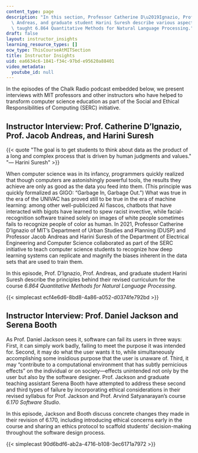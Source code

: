 ```yaml
---
content_type: page
description: "In this section, Professor Catherine D\u2019Ignazio, Professor Jacob\
  \ Andreas, and graduate student Harini Suresh describe various aspects of how they\
  \ taught 6.864 Quantitative Methods for Natural Language Processing."
draft: false
layout: instructor_insights
learning_resource_types: []
ocw_type: ThisCourseAtMITSection
title: Instructor Insights
uid: ea6634c6-1841-f34c-97bd-e95620a88401
video_metadata:
  youtube_id: null
---
```

In the episodes of the Chalk Radio podcast embedded below, we present interviews with MIT professors and other instructors who have helped to transform computer science education as part of the Social and Ethical Responsibilities of Computing (SERC) initiative.

## Instructor Interview: Prof. Catherine D’Ignazio, Prof. Jacob Andreas, and Harini Suresh

{{< quote "The goal is to get students to think about data as the product of a long and complex process that is driven by human judgments and values." "— Harini Suresh" >}}

When computer science was in its infancy, programmers quickly realized that though computers are astonishingly powerful tools, the results they achieve are only as good as the data you feed into them. (This principle was quickly formalized as GIGO: “Garbage In, Garbage Out.”) What was true in the era of the UNIVAC has proved still to be true in the era of machine learning: among other well-publicized AI fiascos, chatbots that have interacted with bigots have learned to spew racist invective, while facial-recognition software trained solely on images of white people sometimes fails to recognize people of color as human. In 2021, Professor Catherine D’Ignazio of MIT’s Department of Urban Studies and Planning (DUSP) and Professor Jacob Andreas and Harini Suresh of the Department of Electrical Engineering and Computer Science collaborated as part of the SERC initiative to teach computer science students to recognize how deep learning systems can replicate and magnify the biases inherent in the data sets that are used to train them.

In this episode, Prof. D’Ignazio, Prof. Andreas, and graduate student Harini Suresh describe the principles behind their revised curriculum for the course *6.864 Quantitative Methods for Natural Language Processing*.

{{< simplecast ecf4e6d6-8bd8-4a86-a052-d0374fe792bd >}}

## Instructor Interview: Prof. Daniel Jackson and Serena Booth

As Prof. Daniel Jackson sees it, software can fail its users in three ways: First, it can simply work badly, failing to meet the purpose it was intended for. Second, it may do what the user wants it to, while simultaneously accomplishing some insidious purpose that the user is unaware of. Third, it may “contribute to a computational environment that has subtly pernicious effects” on the individual or on society—effects unintended not only by the user but also by the software designer. Prof. Jackson and graduate teaching assistant Serena Booth have attempted to address these second and third types of failure by incorporating ethical considerations in their revised syllabus for Prof. Jackson and Prof. Arvind Satyanarayan’s course *6.170 Software Studio*. 

In this episode, Jackson and Booth discuss concrete changes they made in their revision of 6.170, including introducing ethical concerns early in the course and sharing an ethics protocol to scaffold students’ decision-making throughout the software design process. 

{{< simplecast 90d6bdf6-ab2a-4716-b108-3ec6171a7972 >}}